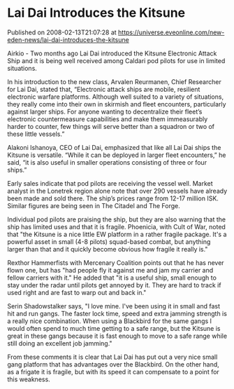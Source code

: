 # Lai Dai Introduces the Kitsune
Published on 2008-02-13T21:07:28 at https://universe.eveonline.com/new-eden-news/lai-dai-introduces-the-kitsune

Airkio - Two months ago Lai Dai introduced the Kitsune Electronic Attack Ship and it is being well received among Caldari pod pilots for use in limited situations. 

In his introduction to the new class, Arvalen Reurmanen, Chief Researcher for Lai Dai, stated that, “Electronic attack ships are mobile, resilient electronic warfare platforms. Although well suited to a variety of situations, they really come into their own in skirmish and fleet encounters, particularly against larger ships. For anyone wanting to decentralize their fleet’s electronic countermeasure capabilities and make them immeasurably harder to counter, few things will serve better than a squadron or two of these little vessels.” 

Alakoni Ishanoya, CEO of Lai Dai, emphasized that like all Lai Dai ships the Kitsune is versatile. “While it can be deployed in larger fleet encounters,” he said, “it is also useful in smaller operations consisting of three or four ships.” 

Early sales indicate that pod pilots are receiving the vessel well. Market analyst in the Lonetrek region alone note that over 290 vessels have already been made and sold there. The ship’s prices range from 12-17 million ISK. Similar figures are being seen in The Citadel and The Forge. 

Individual pod pilots are praising the ship, but they are also warning that the ship has limited uses and that it is fragile. Phoenicia, with Cult of War, noted that "the Kitsune is a nice little EW platform in a rather fragile package. It's a powerful asset in small (4-8 pilots) squad-based combat, but anything larger than that and it quickly become obvious how fragile it really is." 

Rexthor Hammerfists with Mercenary Coalition points out that he has never flown one, but has "had people fly it against me and jam my carrier and fellow carriers with it." He added that "it is a useful ship, small enough to stay under the radar until pilots get annoyed by it. They are hard to track if used right and are fast to warp out and back in." 

Serin Shadowstalker says, "I love mine. I've been using it in small and fast hit and run gangs. The faster lock time, speed and extra jamming strength is a really nice combination. When using a Blackbird for the same gangs I would often spend to much time getting to a safe range, but the Kitsune is great in these gangs because it is fast enough to move to a safe range while still doing an excellent job jamming." 

From these comments it is clear that Lai Dai has put out a very nice small gang platform that has advantages over the Blackbird. On the other hand, as a frigate it is fragile, but with its speed it can compensate to a point for this weakness.
